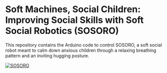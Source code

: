 
# Soft Machines, Social Children: Improving Social Skills with Soft Social Robotics (SOSORO)

This repository contains the Arduino code to control SOSORO, a soft social robot meant to calm down anxious children through a relaxing breathing pattern and an inviting hugging posture. 

[![SOSORO](Images/SOSORO_readme_SD.gif)](https://www.youtube.com/watch?v=jC5BNTPq8BE "SOSORO")
